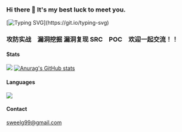### Hi there 👋 It's my best luck to meet you.

[![Typing SVG](https://readme-typing-svg.demolab.com?font=Fira+Code&size=30&pause=2000&color=90F783&vCenter=true&width=1000&height=60&lines=I+don+not+konw+where+to+go%2Cbut+I+have+been+on+the+road.)](https://git.io/typing-svg)

### 攻防实战　漏洞挖掘 漏洞复现 SRC　POC　欢迎一起交流！！


#### Stats
![](https://github-readme-stats.vercel.app/api?username=Sweelg&show_icons=true&theme=dark&count_private=true)
[![Anurag's GitHub stats](https://github-readme-stats.vercel.app/api?username=Sweelg)](https://github.com/anuraghazra/github-readme-stats)


#### Languages
![](https://github-readme-stats.vercel.app/api/top-langs/?username=Sweelg&theme=dark&layout=compact)


#### Contact
sweelg99@gmail.com
